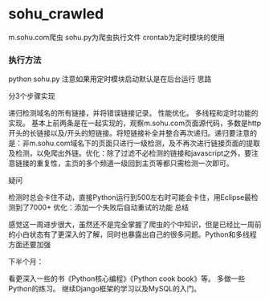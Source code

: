 # sohu_crawled
m.sohu.com爬虫
sohu.py为爬虫执行文件
crontab为定时模块的使用

<h3>执行方法</h3>
python sohu.py 
注意如果用定时模块启动默认是在后台运行
思路

分3个步骤实现

递归检测域名的所有链接，并将错误链接记录。
性能优化。
多线程和定时功能的实现。
基本上前两条是在一起实现的，观察m.sohu.com页面源代码，多数是http开头的长链接以及/开头的短链接。将短链接补全并整合再次递归。递归要注意的是：非m.sohu.com域名下的页面只进行一级检测，及不再次进行链接页面的提取及检测，以免爬出外链。优化：除了过滤不必检测的链接和javascript之外，要注意链接的重复性，主页的多个频道一级回到主页等都只需检测一次即可。

疑问

检测时总会卡住不动，直接Python运行到500左右时可能会卡住，用Eclipse最检测到了7000+
优化：添加一个失败后自动重试的功能
总结

感觉这一周进步很大，虽然还不是完全掌握了爬虫的个中知识，但是已经比一周前的小白状态有了更深入的了解，同时也暴露出自己的很多问题。Python和多线程方面还要加强

下半个月：

看更深入一些的书《Python核心编程》《Python cook book》等。
多做一些Python的练习。
继续Django框架的学习以及MySQL的入门。
